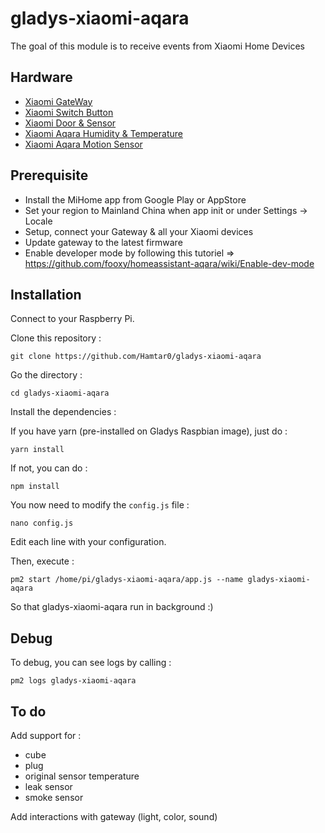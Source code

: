 # gladys-xiaomi-aqara 

The goal of this module is to receive events from Xiaomi Home Devices

## Hardware

- [Xiaomi GateWay](https://fr.gearbest.com/living-appliances/pp_344667.html?wid=55)
- [Xiaomi Switch Button](https://fr.gearbest.com/smart-light-bulb/pp_257679.html?wid=55)
- [Xiaomi Door & Sensor](https://fr.gearbest.com/access-control/pp_626703.html?wid=55)
- [Xiaomi Aqara Humidity & Temperature](https://fr.gearbest.com/access-control/pp_626702.html?wid=55)
- [Xiaomi Aqara Motion Sensor](https://fr.gearbest.com/alarm-systems/pp_659226.html?wid=1433363)

## Prerequisite

- Install the MiHome app from Google Play or AppStore
- Set your region to Mainland China when app init or under Settings -> Locale
- Setup, connect your Gateway & all your Xiaomi devices 
- Update gateway to the latest firmware
- Enable developer mode by following this tutoriel => https://github.com/fooxy/homeassistant-aqara/wiki/Enable-dev-mode

## Installation

Connect to your Raspberry Pi. 

Clone this repository : 

```
git clone https://github.com/Hamtar0/gladys-xiaomi-aqara
```

Go the directory :

```
cd gladys-xiaomi-aqara
```

Install the dependencies : 

If you have yarn (pre-installed on Gladys Raspbian image), just do :

```
yarn install
```

If not, you can do :

```
npm install
```

You now need to modify the `config.js` file :

```
nano config.js
```

Edit each line with your configuration.

Then, execute :

```
pm2 start /home/pi/gladys-xiaomi-aqara/app.js --name gladys-xiaomi-aqara
```

So that gladys-xiaomi-aqara run in background :)

## Debug

To debug, you can see logs by calling : 

```
pm2 logs gladys-xiaomi-aqara
```

## To do

Add support for :
- cube
- plug
- original sensor temperature
- leak sensor
- smoke sensor

Add interactions with gateway (light, color, sound)